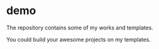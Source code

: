 # demo
The repository contains some of my works and templates.

You could build your awesome projects on my templates.
